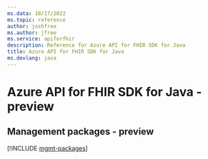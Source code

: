```yaml
---
ms.data: 10/17/2022
ms.topic: reference
author: joshfree
ms.author: jfree
ms.service: apiforfhir
description: Reference for Azure API for FHIR SDK for Java
title: Azure API for FHIR SDK for Java
ms.devlang: java
---
```

# Azure API for FHIR SDK for Java - preview

## Management packages - preview
[!INCLUDE [mgmt-packages](api-for-fhir-mgmt-index.md)]